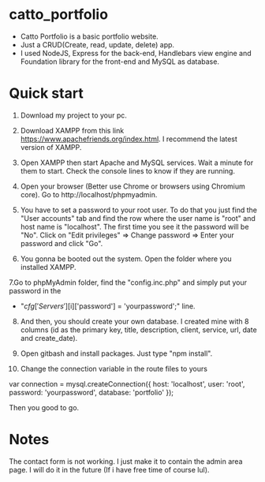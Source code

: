 # catto_portfolio
- Catto Portfolio is a basic portfolio website. 
- Just a CRUD(Create, read, update, delete) app.
- I used NodeJS, Express for the back-end, Handlebars view engine and Foundation library for the front-end and MySQL as database.

# Quick start
1. Download my project to your pc.

2. Download XAMPP from this link https://www.apachefriends.org/index.html. I recommend the latest version of XAMPP.

3. Open XAMPP then start Apache and MySQL services. Wait a minute for them to start. Check the console lines to know if they are running.

4. Open your browser (Better use Chrome or browsers using Chromium core). Go to http://localhost/phpmyadmin.

5. You have to set a password to your root user. To do that you just find the "User accounts" tab and find the row where the user name is "root" and host name is "localhost". The first time you see it the password will be "No". Click on "Edit privileges" => Change password => Enter your password and click "Go". 

6. You gonna be booted out the system. Open the folder where you installed XAMPP.

7.Go to phpMyAdmin folder, find the "config.inc.php" and simply put your password in the

- "$cfg['Servers'][$i]['password'] = 'yourpassword';" line.

8. And then, you should create your own database. I created mine with 8 columns (id as the primary key, title, description, client, service, url, date and create_date).

9. Open gitbash and install packages. Just type "npm install".

10. Change the connection variable in the route files to yours

var connection = mysql.createConnection({
	host: 'localhost',
	user: 'root',
	password: 'yourpassword',
	database: 'portfolio'
});

Then you good to go.

# Notes
The contact form is not working. I just make it to contain the admin area page. I will do it in the future (If i have free time of course lul).
